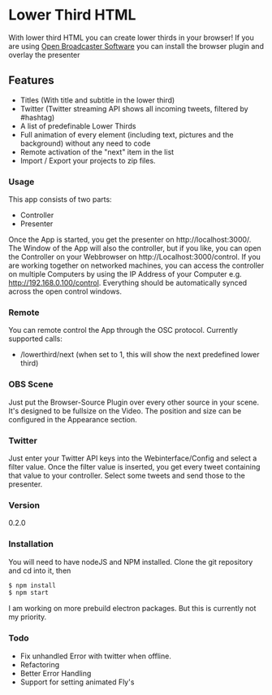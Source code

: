 # Lower Third HTML
With lower third HTML you can create lower thirds in your browser! If you are using [Open Broadcaster Software](https://obsproject.com) you can install the browser plugin and overlay the presenter

## Features
  - Titles (With title and subtitle in the lower third)
  - Twitter (Twitter streaming API shows all incoming tweets, filtered by #hashtag)
  - A list of predefinable Lower Thirds 
  - Full animation of every element (including text, pictures and the background) without any need to code
  - Remote activation of the "next" item in the list
  - Import / Export your projects to zip files.

### Usage
This app consists of two parts:
  - Controller
  - Presenter

Once the App is started, you get the presenter on http://localhost:3000/. The Window of the App will also the controller, but if you like, you can open the Controller on your Webbrowser on http://Localhost:3000/control.
If you are working together on networked machines, you can access the controller on multiple Computers by using the IP Address of your Computer e.g. http://192.168.0.100/control. Everything should be automatically synced across the open control windows.

### Remote
You can remote control the App through the OSC protocol. Currently supported calls:

  * /lowerthird/next (when set to 1, this will show the next predefined lower third)

### OBS Scene
Just put the Browser-Source Plugin over every other source in your scene. It's designed to be fullsize on the Video. The position and size can be configured in the Appearance section.

### Twitter
Just enter your Twitter API keys into the Webinterface/Config and select a filter value. Once the filter value is inserted, you get every tweet containing that value to your controller. Select some tweets and send those to the presenter.

### Version
0.2.0
### Installation
You will need to have nodeJS and NPM installed. Clone the git repository and cd into it, then
```sh
$ npm install
$ npm start
```
I am working on more prebuild electron packages. But this is currently not my priority.

### Todo
  - Fix unhandled Error with twitter when offline.
  - Refactoring
  - Better Error Handling
  - Support for setting animated Fly's